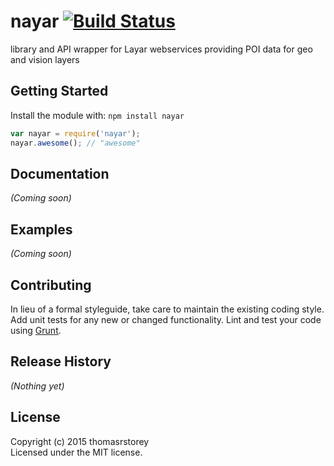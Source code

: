 # nayar [![Build Status](https://secure.travis-ci.org/thomasrstorey/nayar.png?branch=master)](http://travis-ci.org/thomasrstorey/nayar)

library and API wrapper for Layar webservices providing POI data for geo and vision layers

## Getting Started
Install the module with: `npm install nayar`

```javascript
var nayar = require('nayar');
nayar.awesome(); // "awesome"
```

## Documentation
_(Coming soon)_

## Examples
_(Coming soon)_

## Contributing
In lieu of a formal styleguide, take care to maintain the existing coding style. Add unit tests for any new or changed functionality. Lint and test your code using [Grunt](http://gruntjs.com/).

## Release History
_(Nothing yet)_

## License
Copyright (c) 2015 thomasrstorey  
Licensed under the MIT license.
